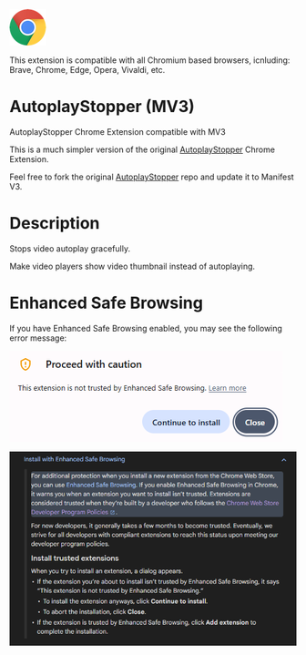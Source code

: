 [![Chrome](assets/chrome.png "Chrome")](https://chromewebstore.google.com/detail/autoplaystopper-mv3/gcendpekmacfohmhhkbhejjfbepkkkib)

This extension is compatible with all Chromium based browsers, icnluding: Brave, Chrome, Edge, Opera, Vivaldi, etc.

# AutoplayStopper (MV3)
AutoplayStopper Chrome Extension compatible with MV3

This is a much simpler version of the original [AutoplayStopper](https://chromewebstore.google.com/detail/AutoplayStopper/ejddcgojdblidajhngkogefpkknnebdh) Chrome Extension.

Feel free to fork the original [AutoplayStopper](https://github.com/kenijo/AutoplayStopperMV2) repo and update it to Manifest V3.

# Description
Stops video autoplay gracefully.

Make video players show video thumbnail instead of autoplaying.

# Enhanced Safe Browsing

If you have Enhanced Safe Browsing enabled, you may see the following error message:

![Proceed with caution](assets/proceed_with_caution.png "Proceed with caution")

![Enhanced Safe Browsing](assets/enhanced_safe_browsing.png "Enhanced Safe Browsing")
